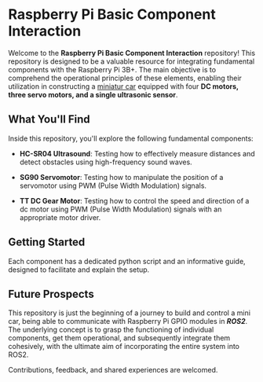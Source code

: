 # Raspberry Pi Basic Component Interaction

Welcome to the **Raspberry Pi Basic Component Interaction** repository! This repository is designed to be a valuable resource for integrating fundamental components with the Raspberry Pi 3B+. The main objective is to comprehend the operational principles of these elements, enabling their utilization in constructing a <a href="https://www.keyestudio.com/products/keyestudio-raspberry-pi-smart-car-robot-kit5-megapixels-camera-module-python-programming-for-raspberry-pi-4bno-raspberry-pi-board-">miniatur car</a> equipped with four **DC motors, three servo motors, and a single ultrasonic sensor**.



## What You'll Find

Inside this repository, you'll explore the following fundamental components:

- **HC-SR04 Ultrasound**: Testing how to effectively measure distances and detect obstacles using high-frequency sound waves.

- **SG90 Servomotor**: Testing how to manipulate the position of a servomotor using PWM (Pulse Width Modulation) signals.
 
- **TT DC Gear Motor**: Testing how to control the speed and direction of a dc motor using PWM (Pulse Width Modulation) signals with an appropriate motor driver.

## Getting Started

Each component has a dedicated python script and an informative guide, designed to facilitate and explain the setup. 

## Future Prospects

This repository is just the beginning of a journey to build and control a mini car, being able to communicate with Raspberry Pi GPIO modules in ***ROS2***.\
The underlying concept is to grasp the functioning of individual components, get them operational, and subsequently integrate them cohesively, with the ultimate aim of incorporating the entire system into ROS2.

Contributions, feedback, and shared experiences are welcomed.
